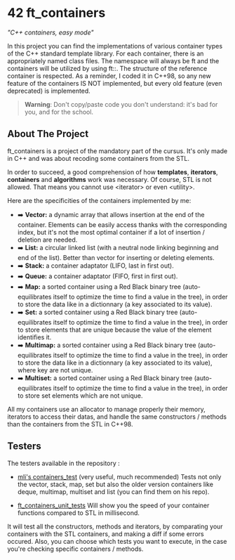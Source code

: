 # 42 ft_containers

*"C++ containers, easy mode"*

In this project you can find the implementations of various container types of the C++ standard 
template library. For each container, there is an appropriately named class files.
The namespace will always be ft and the containers will be utilized by using ft::<container>.
The structure of the reference container is respected.
As a reminder, I coded it in C++98, so any new feature of the containers IS NOT
implemented, but every old feature (even deprecated) is implemented.

>  **Warning**: Don't copy/paste code you don't understand: it's bad for you, and for the school.


## About The Project

ft_containers is a project of the mandatory part of the cursus.
It's only made in C++ and was about recoding some containers from the STL.

In order to succeed, a good comprehension of how **templates**, **iterators**, **containers** and 
**algorithms** work was necessary. Of course, STL is not allowed. That means 
you cannot use \<iterator\> or even \<utility\>. 

Here are the specificities of the containers implemented by me:

- :arrow_right: **Vector:** a dynamic array that allows insertion at the end of the container. Elements can be easily access thanks with the corresponding index, but it's not the most optimal container if a lot of insertion / deletion are needed.
- :arrow_right: **List:** a circular linked list (with a neutral node linking beginning and end of the list). Better than vector for inserting or deleting elements.
- :arrow_right: **Stack:** a container adaptator (LIFO, last in first out).
- :arrow_right: **Queue:** a container adaptator (FIFO, first in first out).
- :arrow_right: **Map:** a sorted container using a Red Black binary tree (auto-equilibrates itself to optimize the time to find a value in the tree), in order to store the data like in a dictionnary (a key associated to its value).
- :arrow_right: **Set:** a sorted container using a Red Black binary tree (auto-equilibrates itself to optimize the time to find a value in the tree), in order to store elements that are unique because the value of the element identifies it.
- :arrow_right: **Multimap:** a sorted container using a Red Black binary tree (auto-equilibrates itself to optimize the time to find a value in the tree), in order to store the data like in a dictionnary (a key associated to its value), where key are not unique.
- :arrow_right: **Multiset:** a sorted container using a Red Black binary tree (auto-equilibrates itself to optimize the time to find a value in the tree), in order to store set elements which are not unique.

All my containers use an allocator to manage properly their memory, iterators to access their datas, and handle the same constructors / methods than the containers from the STL in C++98.


## Testers

The testers available in the repository :

- [mli's containers_test](https://github.com/mli42/containers_test) (very useful, much recommended) Tests not only the vector, stack, map, set but also the older version containers like deque, multimap, multiset and list (you can find them on his repo).

- [ft_containers_unit_tests](https://github.com/divinepet/ft_containers-unit-test) Will show you the speed of your container functions compared to STL in millisecond.

It will test all the constructors, methods and iterators, by comparating your containers with the STL containers, and making a diff if some errors occured.
Also, you can choose which tests you want to execute, in the case you're checking specific containers / methods.
